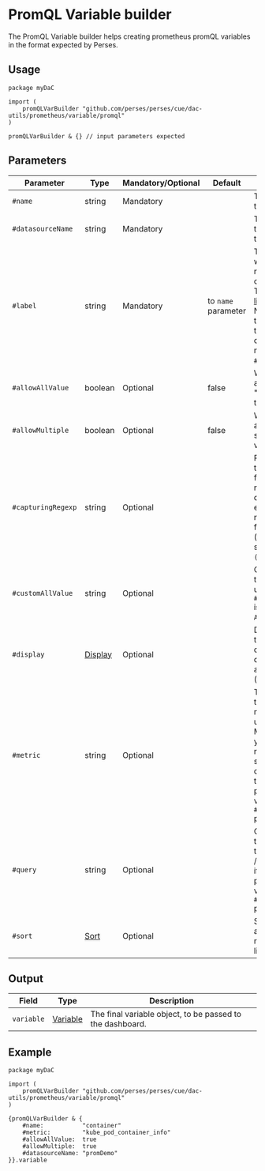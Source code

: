 # PromQL Variable builder

The PromQL Variable builder helps creating prometheus promQL variables in the format expected by Perses.

## Usage

```cue
package myDaC

import (
	promQLVarBuilder "github.com/perses/perses/cue/dac-utils/prometheus/variable/promql"
)

promQLVarBuilder & {} // input parameters expected
```

## Parameters

| Parameter          | Type                                                            | Mandatory/Optional | Default             | Description                                                                                                                                                                           |
|--------------------|-----------------------------------------------------------------|--------------------|---------------------|---------------------------------------------------------------------------------------------------------------------------------------------------------------------------------------|
| `#name`            | string                                                          | Mandatory          |                     | The name of this variable.                                                                                                                                                            |
| `#datasourceName`  | string                                                          | Mandatory          |                     | The name of the datasource to query.                                                                                                                                                  |
| `#label`           | string                                                          | Mandatory          | to `name` parameter | The label from which to retrieve the list of values. /!\ The [filter library](../filter.md) does NOT rely on this parameter to build the corresponding matcher, only `#name` is used. |
| `#allowAllValue`   | boolean                                                         | Optional           | false               | Whether to append the "All" value to the list.                                                                                                                                        |
| `#allowMultiple`   | boolean                                                         | Optional           | false               | Whether to allow multi-selection of values.                                                                                                                                           |
| `#capturingRegexp` | string                                                          | Optional           |                     | Regexp used to catch and filter the results of the query. If empty, then nothing is filtered (equivalent of setting it to `(.*)`).                                                    |
| `#customAllValue`  | string                                                          | Optional           |                     | Custom value that will be used if `#allowAllValue` is true and if `All` is selected.                                                                                                  |
| `#display`         | [Display](../../../../api/variable.md#display-specification)    | Optional           |                     | Display object to tune the display name, description and visibility (show/hide).                                                                                                      |
| `#metric`          | string                                                          | Optional           |                     | The name of the source metric to be used. /!\ Mandatory if you want to rely on the standard query pattern, thus didn't provide a value to the `#query` parameter.                     |
| `#query`           | string                                                          | Optional           |                     | Custom query to be used for this variable. /!\ Mandatory if you didn't provide a value to the `#metric` parameter.                                                                    |
| `#sort`            | [Sort](../../../../api/variable.md#list-variable-specification) | Optional           |                     | Sort method to apply when rendering the list of values.                                                                                                                               |

## Output

| Field      | Type                                                           | Description                                               |
|------------|----------------------------------------------------------------|-----------------------------------------------------------|
| `variable` | [Variable](../../../../api/variable.md#variable-specification) | The final variable object, to be passed to the dashboard. |

## Example

```cue
package myDaC

import (
	promQLVarBuilder "github.com/perses/perses/cue/dac-utils/prometheus/variable/promql"
)

{promQLVarBuilder & {
	#name:           "container"
	#metric:         "kube_pod_container_info"
	#allowAllValue:  true
	#allowMultiple:  true
	#datasourceName: "promDemo"
}}.variable
```
